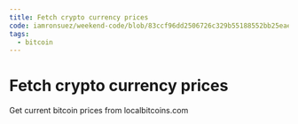 ```yaml
---
title: Fetch crypto currency prices
code: iamronsuez/weekend-code/blob/83ccf96dd2506726c329b55188552bb25eae1831/src/functions/price.js
tags: 
  - bitcoin
---
```


# Fetch crypto currency prices

Get current bitcoin prices from localbitcoins.com
